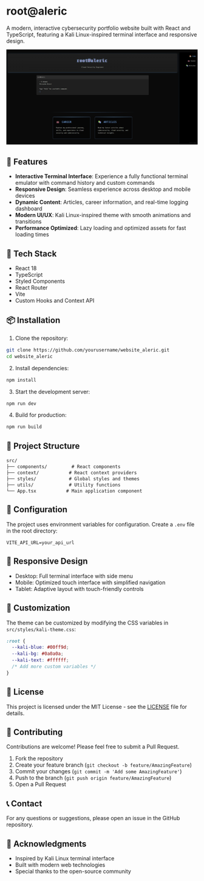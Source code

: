 # root@aleric

A modern, interactive cybersecurity portfolio website built with React and TypeScript, featuring a Kali Linux-inspired terminal interface and responsive design.

![](imgs/home.png)

## 🌟 Features

- **Interactive Terminal Interface**: Experience a fully functional terminal emulator with command history and custom commands
- **Responsive Design**: Seamless experience across desktop and mobile devices
- **Dynamic Content**: Articles, career information, and real-time logging dashboard
- **Modern UI/UX**: Kali Linux-inspired theme with smooth animations and transitions
- **Performance Optimized**: Lazy loading and optimized assets for fast loading times

## 🚀 Tech Stack

- React 18
- TypeScript
- Styled Components
- React Router
- Vite
- Custom Hooks and Context API

## 📦 Installation

1. Clone the repository:
```bash
git clone https://github.com/yourusername/website_aleric.git
cd website_aleric
```

2. Install dependencies:
```bash
npm install
```

3. Start the development server:
```bash
npm run dev
```

4. Build for production:
```bash
npm run build
```

## 🎯 Project Structure

```
src/
├── components/         # React components
├── context/           # React context providers
├── styles/            # Global styles and themes
├── utils/             # Utility functions
└── App.tsx           # Main application component
```

## 🔧 Configuration

The project uses environment variables for configuration. Create a `.env` file in the root directory:

```env
VITE_API_URL=your_api_url
```

## 📱 Responsive Design

- Desktop: Full terminal interface with side menu
- Mobile: Optimized touch interface with simplified navigation
- Tablet: Adaptive layout with touch-friendly controls

## 🎨 Customization

The theme can be customized by modifying the CSS variables in `src/styles/kali-theme.css`:

```css
:root {
  --kali-blue: #00ff9d;
  --kali-bg: #0a0a0a;
  --kali-text: #ffffff;
  /* Add more custom variables */
}
```

## 📄 License

This project is licensed under the MIT License - see the [LICENSE](LICENSE) file for details.

## 🤝 Contributing

Contributions are welcome! Please feel free to submit a Pull Request.

1. Fork the repository
2. Create your feature branch (`git checkout -b feature/AmazingFeature`)
3. Commit your changes (`git commit -m 'Add some AmazingFeature'`)
4. Push to the branch (`git push origin feature/AmazingFeature`)
5. Open a Pull Request

## 📞 Contact

For any questions or suggestions, please open an issue in the GitHub repository.

## 🙏 Acknowledgments

- Inspired by Kali Linux terminal interface
- Built with modern web technologies
- Special thanks to the open-source community 